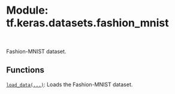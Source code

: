 <div itemscope itemtype="http://developers.google.com/ReferenceObject">
<meta itemprop="name" content="tf.keras.datasets.fashion_mnist" />
<meta itemprop="path" content="Stable" />
</div>

# Module: tf.keras.datasets.fashion_mnist


<table class="tfo-notebook-buttons tfo-api" align="left">
</table>



Fashion-MNIST dataset.



## Functions

[`load_data(...)`](../../../tf/keras/datasets/fashion_mnist/load_data.md): Loads the Fashion-MNIST dataset.


